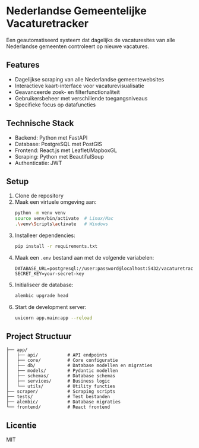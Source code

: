 # Nederlandse Gemeentelijke Vacaturetracker

Een geautomatiseerd systeem dat dagelijks de vacaturesites van alle Nederlandse gemeenten controleert op nieuwe vacatures.

## Features

- Dagelijkse scraping van alle Nederlandse gemeentewebsites
- Interactieve kaart-interface voor vacaturevisualisatie
- Geavanceerde zoek- en filterfunctionaliteit
- Gebruikersbeheer met verschillende toegangsniveaus
- Specifieke focus op datafuncties

## Technische Stack

- Backend: Python met FastAPI
- Database: PostgreSQL met PostGIS
- Frontend: React.js met Leaflet/MapboxGL
- Scraping: Python met BeautifulSoup
- Authenticatie: JWT

## Setup

1. Clone de repository
2. Maak een virtuele omgeving aan:
   ```bash
   python -m venv venv
   source venv/bin/activate  # Linux/Mac
   .\venv\Scripts\activate   # Windows
   ```
3. Installeer dependencies:
   ```bash
   pip install -r requirements.txt
   ```
4. Maak een `.env` bestand aan met de volgende variabelen:
   ```
   DATABASE_URL=postgresql://user:password@localhost:5432/vacaturetracker
   SECRET_KEY=your-secret-key
   ```
5. Initialiseer de database:
   ```bash
   alembic upgrade head
   ```
6. Start de development server:
   ```bash
   uvicorn app.main:app --reload
   ```

## Project Structuur

```
├── app/
│   ├── api/           # API endpoints
│   ├── core/          # Core configuratie
│   ├── db/            # Database modellen en migraties
│   ├── models/        # Pydantic modellen
│   ├── schemas/       # Database schemas
│   ├── services/      # Business logic
│   └── utils/         # Utility functies
├── scraper/           # Scraping scripts
├── tests/             # Test bestanden
├── alembic/           # Database migraties
└── frontend/          # React frontend
```

## Licentie

MIT 